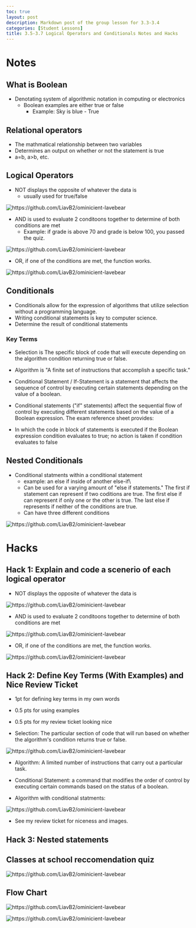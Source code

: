 ```yaml
---
toc: true
layout: post
description: Markdown post of the group lesson for 3.3-3.4
categories: [Student Lessons]
title: 3.5-3.7 Logical Operators and Conditionals Notes and Hacks
---
```


# Notes

## What is Boolean
- Denotating system of algorithmic notation in computing or electronics
    - Boolean examples are either true or false
        - Example: Sky is blue - True

## Relational operators
- The mathmatical relationship between two variables
- Determines an output on whether or not the statement is true
- a=b, a>b, etc.

## Logical Operators
- NOT displays the opposite of whatever the data is
    - usually used for true/false

![]({{site.baseurl}}/images/not1.png "https://github.com/LiavB2/ominicient-lavebear")

- AND is used to evaluate 2 conditoons together to determine of both conditions are met
    - Example: if grade is above 70 and grade is below 100, you passed the quiz.

![]({{site.baseurl}}/images/and1.png "https://github.com/LiavB2/ominicient-lavebear")

- OR, if one of the conditions are met, the function works.

![]({{site.baseurl}}/images/or1.png "https://github.com/LiavB2/ominicient-lavebear")

## Conditionals
- Conditionals allow for the expression of algorithms that utilize selection without a programming language.
- Writing conditional statements is key to computer science.
- Determine the result of conditional statements

### Key Terms
- Selection is The specific block of code that will execute depending on the algorithm condition returning true or false.
- Algorithm is "A finite set of instructions that accomplish a specific task."
- Conditional Statement / If-Statement is a statement that affects the sequence of control by executing certain statements depending on the value of a boolean.

- Conditional statements ("if" statements) affect the sequential flow of control by executing different statements based on the value of a Boolean expression.
The exam reference sheet provides:

- In which the code in block of statements is executed if the Boolean expression condition evaluates to true; no action is taken if condition evaluates to false

## Nested Conditionals
- Conditional statments within a conditional statement
    - example: an else if inside of another else-if\
    - Can be used for a varying amount of "else if statements." The first if statement can represent if two coditions are true. The first else if can represent if only one or the other is true. The last else if represents if neither of the conditions are true.
    - Can have three different conditions

![]({{site.baseurl}}/images/nestedc.png "https://github.com/LiavB2/ominicient-lavebear")

# Hacks

## Hack 1: Explain and code a scenerio of each logical operator 
- NOT displays the opposite of whatever the data is

![]({{site.baseurl}}/images/nothack.png "https://github.com/LiavB2/ominicient-lavebear")

- AND is used to evaluate 2 conditoons together to determine of both conditions are met

![]({{site.baseurl}}/images/andhack.png "https://github.com/LiavB2/ominicient-lavebear")

- OR, if one of the conditions are met, the function works.

![]({{site.baseurl}}/images/orhack.png "https://github.com/LiavB2/ominicient-lavebear")

## Hack 2: Define Key Terms (With Examples) and Nice Review Ticket
- 1pt for defining key terms in my own words
- 0.5 pts for using examples
- 0.5 pts for my review ticket looking nice

- Selection: The particular section of code that will run based on whether the algorithm's condition returns true or false.

![]({{site.baseurl}}/images/jerseyselection.png "https://github.com/LiavB2/ominicient-lavebear")

- Algorithm: A limited number of instructions that carry out a particular task.

- Conditional Statement: a command that modifies the order of control by executing certain commands based on the status of a boolean.

- Algorithm with conditional statments: 

![]({{site.baseurl}}/images/algo.png "https://github.com/LiavB2/ominicient-lavebear")


- See my review ticket for niceness and images.

## Hack 3: Nested statements 

## Classes at school reccomendation quiz

![]({{site.baseurl}}/images/classquiz.png "https://github.com/LiavB2/ominicient-lavebear")

## Flow Chart


![]({{site.baseurl}}/images/flowchart.png "https://github.com/LiavB2/ominicient-lavebear")

![]({{site.baseurl}}/images/phonebudget.png "https://github.com/LiavB2/ominicient-lavebear")
